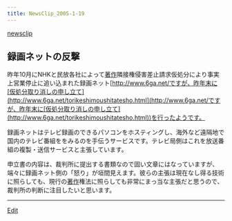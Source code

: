 ```yaml
---
title: NewsClip_2005-1-19
---
```



[newsclip](/newsclip)


## 録画ネットの反撃

昨年10月にNHKと民放各社によって[著作](/著作)隣接権侵害差止請求仮処分により事実上営業停止に追い込まれた録画ネット[http://www.6ga.net/ですが、昨年末に[仮処分取り消しの申し立て](http://www.6ga.net/torikeshimoushitatesho.html](http://www.6ga.net/ですが、昨年末に[仮処分取り消しの申し立て](http://www.6ga.net/torikeshimoushitatesho.html))を行ったようです。



録画ネットはテレビ録画のできるパソコンをホスティングし、海外など遠隔地で国内のテレビ番組ををみるのを手伝うサービスです。テレビ局側はこれを放送番組の複製・送信サービスと主張しています。



申立書の内容は、裁判所に提出する書類なので固い文章にはなっていますが、端々に録画ネット側の「怒り」が垣間見えます。彼らの主張は現在なし得る技術に照らしても、現行の[著作](/著作)権法に照らしても非常にまっ当な主張だと思うので、裁判所の判断に注目したいと思います。







----
[Edit](https://github.com/vitroid/vitroid.github.io/edit/master/MD/NewsClip_2005-1-19.md)
